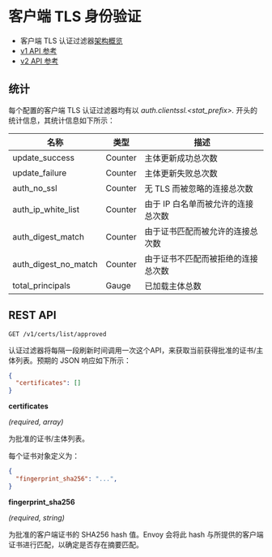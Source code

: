 # 客户端 TLS 身份验证

- 客户端 TLS 认证过滤器[架构概览](../../intro/arch_overview/ssl.md#arch-overview-ssl-auth-filter)
- [v1 API 参考](https://www.envoyproxy.io/api-v1/network_filters/client_ssl_auth_filter.html#config-network-filters-client-ssl-auth-v1)
- [v2 API 参考](https://www.envoyproxy.io/api-v2/config/filter/network/client_ssl_auth/v2/client_ssl_auth.proto.html#envoy-api-msg-config-filter-network-client-ssl-auth-v2-clientsslauth)

## 统计

每个配置的客户端 TLS 认证过滤器均有以 *auth.clientssl.<stat_prefix>.* 开头的统计信息，其统计信息如下所示：

| 名称                 | 类型    | 描述                                          |
| -------------------- | ------- | ---------------------------------------------------- |
| update_success       | Counter | 主体更新成功总次数                     |
| update_failure       | Counter | 主体更新失败总次数                      |
| auth_no_ssl          | Counter | 无 TLS 而被忽略的连接总次数              |
| auth_ip_white_list   | Counter | 由于 IP 白名单而被允许的连接总次数   |
| auth_digest_match    | Counter | 由于证书匹配而被允许的连接总次数   |
| auth_digest_no_match | Counter | 由于证书不匹配而被拒绝的连接总次数 |
| total_principals     | Gauge   | 已加载主体总数                              |

## REST API

`GET /v1/certs/list/approved`

认证过滤器将每隔一段刷新时间调用一次这个API，来获取当前获得批准的证书/主体列表。预期的 JSON 响应如下所示：

```json
{
  "certificates": []
}
```
**certificates**

*(required, array)* 

为批准的证书/主体列表。

每个证书对象定义为：

```json
{
  "fingerprint_sha256": "...",
}
```

**fingerprint_sha256**

*(required, string)* 

为批准的客户端证书的 SHA256 hash 值。Envoy 会将此 hash 与所提供的客户端证书进行匹配，以确定是否存在摘要匹配。